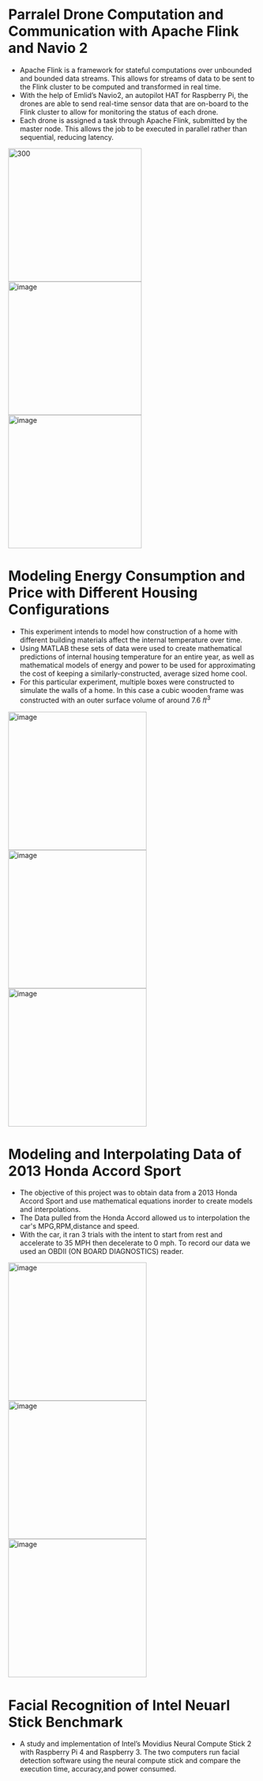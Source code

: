 # Parralel Drone Computation and Communication with Apache Flink and Navio 2
  * Apache Flink is a framework for stateful computations over unbounded and bounded data streams. This allows for streams of data to be sent to the Flink cluster to be computed and transformed in real time. 
  * With the help of Emlid’s Navio2, an autopilot HAT for Raspberry Pi, the drones are able to send real-time sensor data that are on-board to the Flink cluster to allow for monitoring the status of each drone.
  * Each drone is assigned a task through Apache Flink, submitted by the master node. This allows the job to be executed in parallel rather than sequential, reducing latency. 
 
<img width="270" alt="300" src="https://user-images.githubusercontent.com/89572705/192693666-9bcca948-cd58-495e-bf1a-ec0cb52ac52c.png"><img width="270" alt="image" src="https://user-images.githubusercontent.com/89572705/192693289-90ee1c71-c8a4-4673-8224-afafbcc0d39d.png"><img width="270" alt="image" src="https://user-images.githubusercontent.com/89572705/192694149-cdd77b5c-75be-4f38-a587-504223235c3a.png">


# Modeling Energy Consumption and Price with Different Housing Configurations
  * This experiment intends to model how construction of a home with different building materials affect the internal temperature over time.
  * Using MATLAB these sets of data were used to create mathematical predictions of internal housing temperature for an entire year, as well as mathematical models of energy and power to be used for approximating the cost of keeping a similarly-constructed, average sized home cool.
  * For this particular experiment, multiple boxes were constructed to simulate the walls of a home. In this case a cubic wooden frame was constructed with an outer surface volume of around 7.6 𝑓𝑡<sup>3<sup>
 
<img width="280" alt="image" src="https://user-images.githubusercontent.com/89572705/192069395-2206cccd-6d3a-48dd-8a8c-12162024af61.png"> <img width="280" alt="image" src="https://user-images.githubusercontent.com/89572705/192069424-73dc9f49-02c4-4ebd-82e7-f14d905238ae.png"> <img width="280" alt="image" src="https://user-images.githubusercontent.com/89572705/192068756-21469612-31d0-49a4-beb7-2f5e68fc56b8.png">

# Modeling and Interpolating Data of 2013 Honda Accord Sport
 * The objective of this project was to obtain data from a 2013 Honda Accord Sport and use mathematical equations inorder to create models and interpolations.
 * The Data pulled from the Honda Accord allowed us to interpolation the car's MPG,RPM,distance and speed.  
 * With the car, it ran 3 trials with the intent to start from rest and accelerate to 35 MPH then decelerate to 0 mph. To record our data we used an OBDII (ON BOARD DIAGNOSTICS) reader.
 <img width="280" alt="image" src="https://user-images.githubusercontent.com/89572705/192748350-9582955d-1a55-4baa-a717-5740ff4a6d3c.png">
 <img width="280" alt="image" src="https://user-images.githubusercontent.com/89572705/192750024-7110c17a-c8b7-4d97-a879-1c74920c10f5.png">
 <img width="280" alt="image" src="https://user-images.githubusercontent.com/89572705/192750195-accec658-7635-45e3-8e45-1f5b8520ee48.png">

# Facial Recognition of Intel Neuarl Stick Benchmark
* A study and implementation of Intel’s Movidius Neural Compute Stick 2 with Raspberry Pi 4 and Raspberry 3. The two computers run facial detection software using the neural compute stick and compare the execution time, accuracy,and power consumed.

